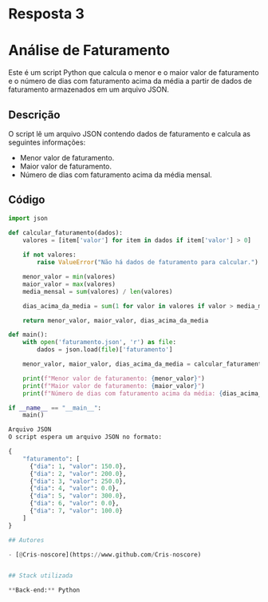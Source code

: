 
# Resposta 3

# Análise de Faturamento

Este é um script Python que calcula o menor e o maior valor de faturamento e o número de dias com faturamento acima da média a partir de dados de faturamento armazenados em um arquivo JSON.

## Descrição

O script lê um arquivo JSON contendo dados de faturamento e calcula as seguintes informações:
- Menor valor de faturamento.
- Maior valor de faturamento.
- Número de dias com faturamento acima da média mensal.

## Código

```python
import json

def calcular_faturamento(dados):
    valores = [item['valor'] for item in dados if item['valor'] > 0]
    
    if not valores:
        raise ValueError("Não há dados de faturamento para calcular.")

    menor_valor = min(valores)
    maior_valor = max(valores)
    media_mensal = sum(valores) / len(valores)

    dias_acima_da_media = sum(1 for valor in valores if valor > media_mensal)

    return menor_valor, maior_valor, dias_acima_da_media

def main():
    with open('faturamento.json', 'r') as file:
        dados = json.load(file)['faturamento']

    menor_valor, maior_valor, dias_acima_da_media = calcular_faturamento(dados)

    print(f"Menor valor de faturamento: {menor_valor}")
    print(f"Maior valor de faturamento: {maior_valor}")
    print(f"Número de dias com faturamento acima da média: {dias_acima_da_media}")

if __name__ == "__main__":
    main()

Arquivo JSON
O script espera um arquivo JSON no formato:

{
    "faturamento": [
      {"dia": 1, "valor": 150.0},
      {"dia": 2, "valor": 200.0},
      {"dia": 3, "valor": 250.0},
      {"dia": 4, "valor": 0.0},
      {"dia": 5, "valor": 300.0},
      {"dia": 6, "valor": 0.0},
      {"dia": 7, "valor": 100.0}
    ]
}

## Autores

- [@Cris-noscore](https://www.github.com/Cris-noscore)


## Stack utilizada

**Back-end:** Python
